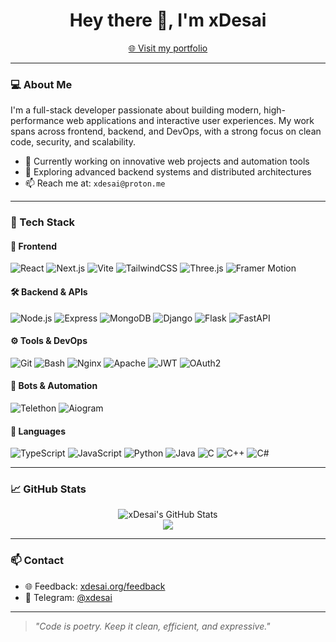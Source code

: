 <h1 align="center">Hey there 👋, I'm xDesai</h1>
<p align="center">
  <a href="https://xdesai.org" target="_blank">
    🌐 Visit my portfolio
  </a>
</p>

---

### 💻 About Me

I'm a full-stack developer passionate about building modern, high-performance web applications and interactive user experiences. My work spans across frontend, backend, and DevOps, with a strong focus on clean code, security, and scalability.

- 🔭 Currently working on innovative web projects and automation tools
- 🌱 Exploring advanced backend systems and distributed architectures
- 📫 Reach me at: `xdesai@proton.me`

---

### 🧠 Tech Stack

#### 🚀 Frontend
![React](https://img.shields.io/badge/-React-61DAFB?style=flat&logo=react&logoColor=000)
![Next.js](https://img.shields.io/badge/-Next.js-000?style=flat&logo=next.js)
![Vite](https://img.shields.io/badge/-Vite-646CFF?style=flat&logo=vite&logoColor=fff)
![TailwindCSS](https://img.shields.io/badge/-TailwindCSS-06B6D4?style=flat&logo=tailwindcss)
![Three.js](https://img.shields.io/badge/-Three.js-000?style=flat&logo=three.js)
![Framer Motion](https://img.shields.io/badge/-Framer%20Motion-EF5C90?style=flat&logo=framer)

#### 🛠️ Backend & APIs
![Node.js](https://img.shields.io/badge/-Node.js-339933?style=flat&logo=node.js&logoColor=fff)
![Express](https://img.shields.io/badge/-Express-000?style=flat&logo=express)
![MongoDB](https://img.shields.io/badge/-MongoDB-47A248?style=flat&logo=mongodb)
![Django](https://img.shields.io/badge/-Django-092E20?style=flat&logo=django)
![Flask](https://img.shields.io/badge/-Flask-000?style=flat&logo=flask)
![FastAPI](https://img.shields.io/badge/-FastAPI-009688?style=flat&logo=fastapi)

#### ⚙️ Tools & DevOps
![Git](https://img.shields.io/badge/-Git-F05032?style=flat&logo=git)
![Bash](https://img.shields.io/badge/-Bash-4EAA25?style=flat&logo=gnubash)
![Nginx](https://img.shields.io/badge/-Nginx-009639?style=flat&logo=nginx)
![Apache](https://img.shields.io/badge/-Apache-D22128?style=flat&logo=apache)
![JWT](https://img.shields.io/badge/-JWT-000?style=flat&logo=jsonwebtokens)
![OAuth2](https://img.shields.io/badge/-OAuth2-2F70C0?style=flat)

#### 🤖 Bots & Automation
![Telethon](https://img.shields.io/badge/-Telethon-0088CC?style=flat)
![Aiogram](https://img.shields.io/badge/-Aiogram-0088CC?style=flat)

#### 🧩 Languages
![TypeScript](https://img.shields.io/badge/-TypeScript-3178C6?style=flat&logo=typescript)
![JavaScript](https://img.shields.io/badge/-JavaScript-F7DF1E?style=flat&logo=javascript&logoColor=000)
![Python](https://img.shields.io/badge/-Python-3776AB?style=flat&logo=python)
![Java](https://img.shields.io/badge/-Java-007396?style=flat&logo=java)
![C](https://img.shields.io/badge/-C-00599C?style=flat&logo=c)
![C++](https://img.shields.io/badge/-C++-00599C?style=flat&logo=c%2b%2b)
![C#](https://img.shields.io/badge/-C%23-239120?style=flat&logo=c-sharp)

---

### 📈 GitHub Stats

<p align="center">
  <img src="https://github-readme-stats.vercel.app/api?username=xDesai&show_icons=true&theme=radical" alt="xDesai's GitHub Stats" />
  <br />
  <img src="https://github-readme-streak-stats.herokuapp.com?user=xDesai&theme=radical" />
</p>

---

### 📫 Contact

- 🌐 Feedback: [xdesai.org/feedback](https://xdesai.org/feedback)
- 🤖 Telegram: [@xdesai](https://t.me/xdesai)

---

> _"Code is poetry. Keep it clean, efficient, and expressive."_  

